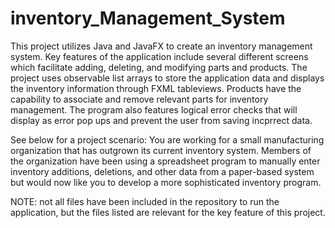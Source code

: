# inventory_Management_System

This project utilizes Java and JavaFX to create an inventory management system. Key features of the application include several different screens which facilitate adding, deleting, and modifying parts and products. The project uses observable list arrays to store the application data and displays the inventory information through FXML tableviews. Products have the capability to associate and remove relevant parts for inventory management. The program also features logical error checks that will display as error pop ups and prevent the user from saving incprrect data. 


See below for a project scenario:
You are working for a small manufacturing organization that has outgrown its current inventory system. Members of the organization have been using a spreadsheet program to manually enter inventory additions, deletions, and other data from a paper-based system but would now like you to develop a more sophisticated inventory program.

NOTE: not all files have been included in the repository to run the application, but the files listed are relevant for the key feature of this project. 
